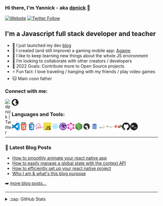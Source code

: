 ### Hi there, I'm Yannick - aka [dpnick][twitter] 👋

[![Website](https://img.shields.io/website?label=code-with-yannick.com&style=for-the-badge&url=https%3A%2F%2Fcode-with-yannick.com)](https://code-with-yannick.com)
[![Twitter Follow](https://img.shields.io/twitter/follow/dpnick?color=1DA1F2&logo=twitter&style=for-the-badge)](https://twitter.com/intent/follow?original_referer=https://github.com/dpnick_&screen_name=dpnick_)

## I'm a Javascript full stack developer and teacher

- 🔭 I just launched my dev [blog][website]
- 👾 I created (and still improve) a gaming mobile app: [Agame][agame]
- 🌱 I like to keep learning new things about the whole JS environment
- 👯 I’m looking to collaborate with other creators / developers
- 🥅 2022 Goals: Contribute more to Open Source projects
- ⚡ Fun fact: I love traveling / hanging with my friends / play video games
- 🐱 Main coon father

### Connect with me:

[<img align="left" alt="dpnick | Twitter" width="22px" src="https://cdn.jsdelivr.net/npm/simple-icons@v3/icons/twitter.svg" />][twitter]
[<img align="left" alt="code-with-yannick.com" width="22px" src="https://raw.githubusercontent.com/iconic/open-iconic/master/svg/globe.svg" />][website]

<br />

### Languages and Tools:

<img align="left" alt="Visual Studio Code" width="26px" src="https://raw.githubusercontent.com/github/explore/80688e429a7d4ef2fca1e82350fe8e3517d3494d/topics/visual-studio-code/visual-studio-code.png" />
<img align="left" alt="HTML5" width="26px" src="https://raw.githubusercontent.com/github/explore/80688e429a7d4ef2fca1e82350fe8e3517d3494d/topics/html/html.png" />
<img align="left" alt="CSS3" width="26px" src="https://raw.githubusercontent.com/github/explore/80688e429a7d4ef2fca1e82350fe8e3517d3494d/topics/css/css.png" />
<img align="left" alt="Sass" width="26px" src="https://raw.githubusercontent.com/github/explore/80688e429a7d4ef2fca1e82350fe8e3517d3494d/topics/sass/sass.png" />
<img align="left" alt="JavaScript" width="26px" src="https://raw.githubusercontent.com/github/explore/80688e429a7d4ef2fca1e82350fe8e3517d3494d/topics/javascript/javascript.png" />
<img align="left" alt="React" width="26px" src="https://raw.githubusercontent.com/github/explore/80688e429a7d4ef2fca1e82350fe8e3517d3494d/topics/react/react.png" />
<img align="left" alt="Gatsby" width="26px" src="https://raw.githubusercontent.com/github/explore/e94815998e4e0713912fed477a1f346ec04c3da2/topics/gatsby/gatsby.png" />
<img align="left" alt="GraphQL" width="26px" src="https://raw.githubusercontent.com/github/explore/80688e429a7d4ef2fca1e82350fe8e3517d3494d/topics/graphql/graphql.png" />
<img align="left" alt="Node.js" width="26px" src="https://raw.githubusercontent.com/github/explore/80688e429a7d4ef2fca1e82350fe8e3517d3494d/topics/nodejs/nodejs.png" />
<img align="left" alt="Deno" width="26px" src="https://raw.githubusercontent.com/github/explore/361e2821e2dea67711cde99c9c40ed357061cf27/topics/deno/deno.png" />
<img align="left" alt="SQL" width="26px" src="https://raw.githubusercontent.com/github/explore/80688e429a7d4ef2fca1e82350fe8e3517d3494d/topics/sql/sql.png" />
<img align="left" alt="MySQL" width="26px" src="https://raw.githubusercontent.com/github/explore/80688e429a7d4ef2fca1e82350fe8e3517d3494d/topics/mysql/mysql.png" />
<img align="left" alt="MongoDB" width="26px" src="https://raw.githubusercontent.com/github/explore/80688e429a7d4ef2fca1e82350fe8e3517d3494d/topics/mongodb/mongodb.png" />
<img align="left" alt="Git" width="26px" src="https://raw.githubusercontent.com/github/explore/80688e429a7d4ef2fca1e82350fe8e3517d3494d/topics/git/git.png" />
<img align="left" alt="GitHub" width="26px" src="https://raw.githubusercontent.com/github/explore/78df643247d429f6cc873026c0622819ad797942/topics/github/github.png" />
<img align="left" alt="Terminal" width="26px" src="https://raw.githubusercontent.com/github/explore/80688e429a7d4ef2fca1e82350fe8e3517d3494d/topics/terminal/terminal.png" />

<br />
<br />

---

### 📕 Latest Blog Posts

<!-- BLOG-POST-LIST:START -->
- [How to smoothly animate your react native app](https://code-with-yannick.com/how-to-animate-react-native-app)
- [How to easily manage a global state with the context API](https://code-with-yannick.com/how-to-manage-global-state-with-context)
- [How to efficiently set up your react native project](https://code-with-yannick.com/how-to-set-up-your-react-native-project)
- [Who I am &amp; what&#39;s this blog purpose](https://code-with-yannick.com/who-i-am)
<!-- BLOG-POST-LIST:END -->

➡️ [more blog posts...](https://code-with-yannick.com)

---

<details>
  <summary>:zap: GitHub Stats</summary>

  <img align="left" alt="dpnick's GitHub Stats" src="https://github-readme-stats.vercel.app/api?username=dpnick&show_icons=true&hide_border=true" />

</details>

[website]: https://code-with-yannick.com
[twitter]: https://twitter.com/dpnick_
[agame]: https://agame.shop
